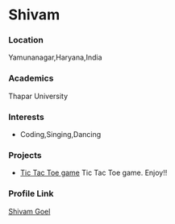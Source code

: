 # Shivam

### Location

Yamunanagar,Haryana,India

### Academics

Thapar University

### Interests

- Coding,Singing,Dancing

### Projects

- [Tic Tac Toe game](https://github.com/shiv-am117/tictactoe) Tic Tac Toe game. Enjoy!!

### Profile Link

[Shivam Goel](https://github.com/shiv-am117)
